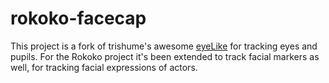 # rokoko-facecap
This project is a fork of trishume's awesome [eyeLike](https://github.com/trishume/eyeLike) for tracking eyes and pupils. For the Rokoko project it's been extended to track facial markers as well, for tracking facial expressions of actors.


